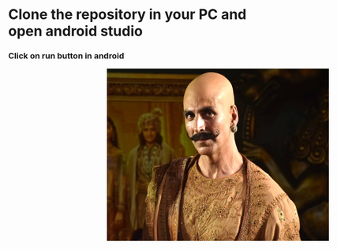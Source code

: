 # Clone the repository in your PC and open android studio
### Click on run button in android

<img src="6.jpg" width="450" height = "350" title="hover text" style = "margin-left : 200px">


